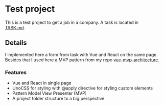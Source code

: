 # Test project

This is a test project to get a job in a company. A task is located in
[TASK.md](/TASK.md).

## Details

I implemented here a form from task with Vue and React on the same page. Besides
that I used here a MVP pattern from my repo [vue-mvp-architecture](https://github.com/lynx-r/vue-mvp-architecture/tree/main/src).

### Features

- Vue and React in single page
- UnoCSS for styling with @apply directive for styling custom elements
- Pattern Model View Presenter (MVP)
- A project folder structure to a big perspective
